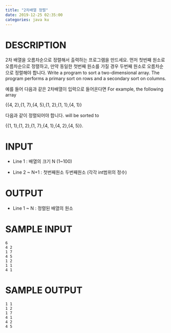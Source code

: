 ```yaml
---
title: "2차배열 정렬"
date: 2019-12-25 02:35:00
categories: java ku
---
```


# DESCRIPTION
2차 배열을 오름차순으로 정렬해서 출력하는 프로그램을 만드세요. 먼저 첫번째 원소로 오름차순으로 정렬하고, 만약 동일한 첫번째 원소를 가질 경우 두번째 원소로 오름차순으로 정렬해야 합니다. Write a program to sort a two-dimensional array. The program performs a primary sort on rows and a secondary sort on columns.

예를 들어 다음과 같은 2차배열이 입력으로 들어온다면 For example, the following array

{{4, 2},{1, 7},{4, 5},{1, 2},{1, 1},{4, 1}}

다음과 같이 정렬되어야 합니다. will be sorted to

{{1, 1},{1, 2},{1, 7},{4, 1},{4, 2},{4, 5}}.

 

# INPUT
* Line 1 : 배열의 크기 N (1~100)

* Line 2 ~ N+1 : 첫번째원소 두번째원소 (각각 int범위의 정수)

 

# OUTPUT
* Line 1 ~ N : 정렬된 배열의 원소

 
# SAMPLE INPUT
```
6
4 2
1 7
4 5
1 2
1 1
4 1
```

# SAMPLE OUTPUT
```
1 1
1 2
1 7
4 1
4 2
4 5
```

<script src="https://gist.github.com/DetegiCE/83a654e86c3bd5e5783efc6255b0a21b.js"></script>
